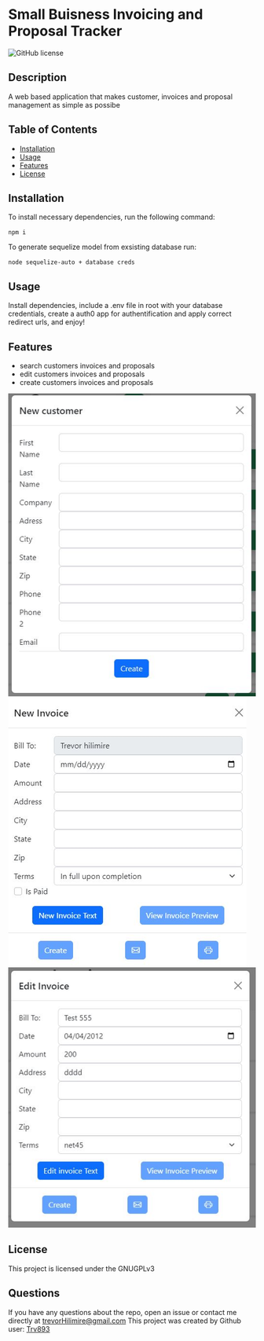 # Small Buisness Invoicing and Proposal Tracker 

![GitHub license](https://img.shields.io/badge/license-GNUGPLv3-blue.svg)

## Description

A web based application that makes customer, invoices and proposal management as simple as possibe

## Table of Contents

* [Installation](#installation) 
* [Usage](#usage) 
* [Features](#features) 
* [License](#license) 


## Installation
To install necessary dependencies, run the following command:
  ```
  npm i
  ```
To generate sequelize model from exsisting database run:
  ```
  node sequelize-auto + database creds
  ```


## Usage

Install dependencies, include a .env file in root with your database credentials, create a auth0 app for authentification and apply correct redirect urls, and enjoy!



## Features

- search customers invoices and proposals
- edit customers invoices and proposals
- create customers invoices and proposals

![Example](assets/Capture1.JPG)
![Example](assets/Capture.JPG)
![Example](assets/Capture2.JPG)

## License

This project is licensed under the GNUGPLv3

## Questions

If you have any questions about the repo, open an issue or contact me directly at trevorHilimire@gmail.com
This project was created by Github user: [Trv893](https://github.com/trv893/)
